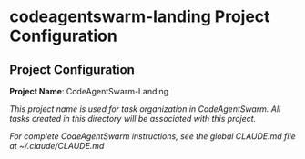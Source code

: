 # codeagentswarm-landing Project Configuration



<!-- CODEAGENTSWARM PROJECT CONFIG START - DO NOT EDIT -->

## Project Configuration

**Project Name**: CodeAgentSwarm-Landing

_This project name is used for task organization in CodeAgentSwarm. All tasks created in this directory will be associated with this project._

_For complete CodeAgentSwarm instructions, see the global CLAUDE.md file at ~/.claude/CLAUDE.md_

<!-- CODEAGENTSWARM PROJECT CONFIG END -->
